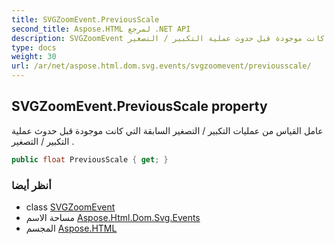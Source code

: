```yaml
---
title: SVGZoomEvent.PreviousScale
second_title: Aspose.HTML لمرجع .NET API
description: SVGZoomEvent ملكية. عامل القياس من عمليات التكبير / التصغير السابقة التي كانت موجودة قبل حدوث عملية التكبير / التصغير .
type: docs
weight: 30
url: /ar/net/aspose.html.dom.svg.events/svgzoomevent/previousscale/
---
```

## SVGZoomEvent.PreviousScale property

عامل القياس من عمليات التكبير / التصغير السابقة التي كانت موجودة قبل حدوث عملية التكبير / التصغير .

```csharp
public float PreviousScale { get; }
```

### أنظر أيضا

* class [SVGZoomEvent](../)
* مساحة الاسم [Aspose.Html.Dom.Svg.Events](../../svgzoomevent/)
* المجسم [Aspose.HTML](../../../)


